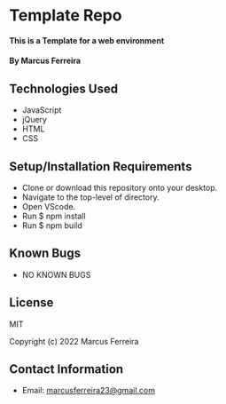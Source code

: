 # Template Repo

#### This is a Template for a web environment

#### By Marcus Ferreira

## Technologies Used

* JavaScript
* jQuery
* HTML
* CSS

## Setup/Installation Requirements

* Clone or download this repository onto your desktop.
* Navigate to the top-level of directory.
* Open VScode.
* Run $ npm install
* Run $ npm build

## Known Bugs

* NO KNOWN BUGS

## License

MIT

Copyright (c) 2022 Marcus Ferreira

## Contact Information

* Email: marcusferreira23@gmail.com
